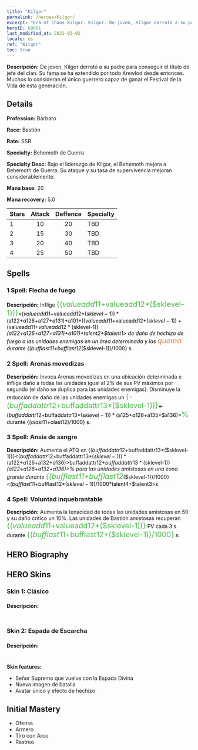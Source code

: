 ```yaml
---
title: "Kilgor"
permalink: /heroes/Kilgor/
excerpt: "Era of Chaos Kilgor. Kilgor. De joven, Kilgor derrotó a su padre para conseguir el título de jefe del clan. Su fama se ha extendido por todo Krewlod desde entonces. Muchos lo consideran el único guerrero capaz de ganar el Festival de la Vida de esta generación."
heroID: 60601
last_modified_at: 2021-03-02
locale: es
ref: "Kilgor"
toc: true
---
```

 **Descripción:** De joven, Kilgor derrotó a su padre para conseguir el título de jefe del clan. Su fama se ha extendido por todo Krewlod desde entonces. Muchos lo consideran el único guerrero capaz de ganar el Festival de la Vida de esta generación.
## Details
 **Profession:** Bárbaro

 **Race:** Bastión

 **Rate:** SSR

 **Specialty:** Behemoth de Guerra

 **Specialty Desc:** Bajo el liderazgo de Kilgor, el Behemoth mejora a Behemoth de Guerra. Su ataque y su tasa de supervivencia mejoran considerablemente.

 **Mana base:** 20

 **Mana recovery:** 5.0


  | Stars   |     Attack     |    Deffence    |      Specialty     |
  |---------|:---------------:|:---------------:|--------------------|
  |    1    | 10 | 20 | TBD |
  |    2    | 15 | 30 | TBD |
  |    3    | 20 | 40 | TBD |
  |    4    | 25 | 50 | TBD |

## Spells
### 1 Spell: Flecha de fuego
 **Descripción:** Inflige <span style="color: #48b946;font-size:20px">{($valueadd11+$valueadd12*($sklevel-1))}</span><span style="color: black"><($valueadd11+$valueadd12*($sklevel-1))*($a122+$a126+$a127+$a131)+$a101+(($valueadd11+$valueadd12*($sklevel-1))+($valueadd11+$valueadd12*($sklevel-1))*($a122+$a126+$a127+$a131)+$a101)*$talent2+$talent1> de daño de hechizo de fuego a las unidades enemigas en un área determinada y las <span style="color: #e07c44;font-size:20px">quema</span><span style="color: black"> durante {($bufflast11+$bufflast12*($sklevel-1))/1000} s.

### 2 Spell: Arenas movedizas
 **Descripción:** Invoca Arenas movedizas en una ubicación determinada e inflige daño a todas las unidades igual al 2% de sus PV máximos por segundo (el daño se duplica para las unidades enemigas). Disminuye la reducción de daño de las unidades enemigas un <span style="color: #48b946;font-size:20px">{-($buffaddattr12+$buffaddattr13*($sklevel-1))}</span><span style="color: black"><-($buffaddattr12+$buffaddattr13*($sklevel-1))*($a125+$a126+$a135+$a136)><span style="color: #48b946;font-size:20px">%</span><span style="color: black"> durante {($olast11+$olast12)/1000} s.

### 3 Spell: Ansia de sangre
 **Descripción:** Aumenta el ATQ en {($buffaddattr12+$buffaddattr13*($sklevel-1))}<($buffaddattr12+$buffaddattr13*($sklevel-1))*($a122+$a126+$a132+$a136)>% y la absorción de vida en {($buffaddattr22+$buffaddattr23*($sklevel-1))}<($buffaddattr12+$buffaddattr13*($sklevel-1))*($a122+$a126+$a132+$a136)>% para las unidades amistosas en una zona grande durante <span style="color: #48b946;font-size:20px">{($bufflast11+$bufflast12*($sklevel-1))/1000}</span><span style="color: black"><($bufflast11+$bufflast12*($sklevel-1))/1000*$talent4+$talent3>s

### 4 Spell: Voluntad inquebrantable
 **Descripción:** Aumenta la tenacidad de todas las unidades amistosas en 50 y su daño crítico un 10%. Las unidades de Bastión amistosas recuperan <span style="color: #48b946;font-size:20px">{($valueadd11+$valueadd12*($sklevel-1))}</span><span style="color: black"> PV cada 3 s durante <span style="color: #48b946;font-size:20px">{($bufflast11+$bufflast12*($sklevel-1))/1000}</span><span style="color: black"> s.


## HERO Biography

## HERO Skins
### Skin 1: **Clásico**

 **Descripción:** <span style="color: #ffffff;font-size:20px">¡Mi gobierno volverá a hacer grande a Krewlod! </span>


### Skin 2: **Espada de Escarcha**

 **Descripción:** <span style="color: #ffffff;font-size:20px">¡Con este artefacto, yo, Kilgor, uniré Erathia!</span>

 **Skin features:** 

   - Señor Supremo que vuelve con la Espada Divina
   - Nueva imagen de batalla
   - Avatar único y efecto de hechizo


## Initial Mastery
   - Ofensa
   - Armero
   - Tiro con Arco
   - Rastreo
